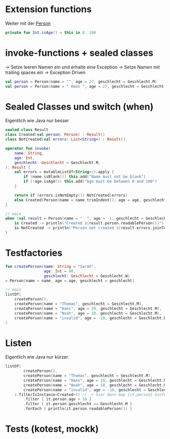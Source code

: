 # Extension functions

Weiter mit der [Person](../src/main/kotlin/de/larmic/workshop/kotlin/script/part1/Person.kt)

```kotlin
private fun Int.isAge() = this in 0..100
```

# invoke-functions + sealed classes

-> Setze leeren Namen ein und erhalte eine Exception
-> Setze Namen mit trailing spaces ein
-> Exception Driven

```kotlin
val person = Person(name = "", age = 27, geschlecht = Geschlecht.M)
val person = Person(name = " Hans ", age = 27, geschlecht = Geschlecht.M)
```

# Sealed Classes und switch (when)

Eigentlich wie Java nur besser

```kotlin
sealed class Result
class Created(val person: Person) : Result()
class NotCreated(val errors: List<String>) : Result()

operator fun invoke(
    name: String,
    age: Int,
    geschlecht: Geschlecht = Geschlecht.M,
): Result {
    val errors = mutableListOf<String>().apply {
        if (name.isBlank()) this.add("Name must not be blank")
        if (!age.isAge()) this.add("Age must be between 0 and 100")
    }

    return if (errors.isNotEmpty()) NotCreated(errors)
    else Created(Person(name = name.trimIndent(), age = age, geschlecht = geschlecht))
}

// main
when (val result = Person(name = "  ", age = -1, geschlecht = Geschlecht.M)) {
    is Created -> println("Created ${result.person.readablePerson()}")
    is NotCreated -> println("Person not created ${result.errors.joinToString(separator = ";")}")
}
```

# Testfactories

```kotlin
fun createPerson(name: String = "Sarah",
                 age: Int = 98,
                 geschlecht: Geschlecht = Geschlecht.W)
= Person(name = name, age = age, geschlecht = geschlecht)

// main
listOf(
    createPerson(),
    createPerson(name = "Thomas", geschlecht = Geschlecht.M),
    createPerson(name = "Hans", age = 19, geschlecht = Geschlecht.M),
    createPerson(name = "Noah", age = 10, geschlecht = Geschlecht.M),
    createPerson(name = "invalid", age = -10, geschlecht = Geschlecht.D)
)
```

# Listen

Eigentlich wie Java nur kürzer.

```kotlin
listOf(
        createPerson(),
        createPerson(name = "Thomas", geschlecht = Geschlecht.M),
        createPerson(name = "Hans", age = 19, geschlecht = Geschlecht.M),
        createPerson(name = "Noah", age = 10, geschlecht = Geschlecht.M),
        createPerson(name = "invalid", age = -10, geschlecht = Geschlecht.D)
    ).filterIsInstance<Created>() // -> hier dann map {it.person} einfügen
        .filter { it.person.age > 18 }
        .filter { it.person.geschlecht == Geschlecht.M }
        .forEach { println(it.person.readablePerson()) }
```

# Tests (kotest, mockk)